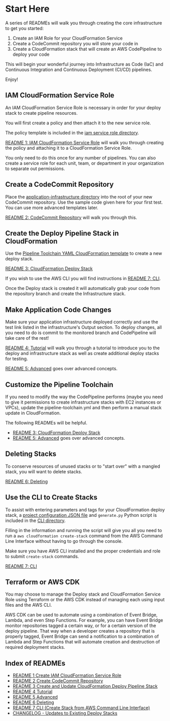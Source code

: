 # Start Here

A series of READMEs will walk you through creating the core infrastructure to get you started:

1. Create an IAM Role for your CloudFormation Service
2. Create a CodeCommit repository you will store your code in
3. Create a CloudFormation stack that will create an AWS CodePipeline to deploy your code

This will begin your wonderful journey into Infrastructure as Code (IaC) and Continuous Integration and Continuous Deployment (CI/CD) pipelines.

Enjoy!

## IAM CloudFormation Service Role

An IAM CloudFormation Service Role is necessary in order for your deploy stack to create pipeline resources.

You will first create a policy and then attach it to the new service role.

The policy template is included in the [iam service role directory](../iam-cloudformation-service-role/ATLANTIS-CloudFormationServicePolicy.json).

[README 1: IAM CloudFormation Service Role](../iam-cloudformation-service-role/README-1-IAM-CF-Service-Role.md) will walk you through creating the policy and attaching it to a CloudFormation Service Role.

You only need to do this once for any number of pipelines. You can also create a service role for each unit, team, or department in your organization to separate out permissions.

## Create a CodeCommit Repository

Place the [application-infrastructure directory](../application-infrastructure/) into the root of your new CodeCommit repository. Use the sample code given here for your first test. You can use more advanced templates later. 

[README 2: CodeCommit Repository](../codecommit-repository/README-2-CodeCommit-Repository.md) will walk you through this.

## Create the Deploy Pipeline Stack in CloudFormation

Use the [Pipeline Toolchain YAML CloudFormation template](../deploy-pipeline/pipeline-toolchain.yml) to create a new deploy stack.

[README 3: CloudFormation Deploy Stack](../deploy-pipeline/README-3-CloudFormation-Deploy-Stack.md) 

If you wish to use the AWS CLI you will find instructions in [README 7: CLI](./README-7-CLI.md).

Once the Deploy stack is created it will automatically grab your code from the repository branch and create the Infrastructure stack.

## Make Application Code Changes

Make sure your application infrastructure deployed correctly and use the test link listed in the infrastructure's Output section. To deploy changes, all you need to do is commit to the monitored branch and CodePipeline will take care of the rest!

[README 4: Tutorial](./README-4-Tutorial.md) will walk you through a tutorial to introduce you to the deploy and infrastructure stack as well as create additional deploy stacks for testing.

[README 5: Advanced](./README-5-Advanced.md) goes over advanced concepts.

## Customize the Pipeline Toolchain

If you need to modify the way the CodePipeline performs (maybe you need to give it permissions to create infrastructure stacks with EC2 instances or VPCs), update the pipeline-toolchain.yml and then perform a manual stack update in CloudFormation.

The following READMEs will be helpful.

- [README 3: CloudFormation Deploy Stack](../deploy-pipeline/README-3-CloudFormation-Deploy-Stack.md)
- [README 5: Advanced](./README-5-Advanced.md) goes over advanced concepts.

## Deleting Stacks

To conserve resources of unused stacks or to "start over" with a mangled stack, you will want to delete stacks.

[README 6: Deleting](./README-6-Deleting.md)

## Use the CLI to Create Stacks

To assist with entering parameters and tags for your CloudFormation deploy stack, a [project configuration JSON file](../deploy-pipeline/cli/config-deploy-stack.json) and `generate.py` Python script is included in the [CLI directory](../deploy-pipeline/cli/).

Filling in the information and running the script will give you all you need to run a `aws cloudformation create-stack` command from the AWS Command Line Interface without having to go through the console.

Make sure you have AWS CLI installed and the proper credentials and role to submit `create-stack` commands.

[README 7: CLI](./README-7-CLI.md)

## Terraform or AWS CDK

You may choose to manage the Deploy stack and CloudFormation Service Role using Terraform or the AWS CDK instead of managing each using input files and the AWS CLI.

AWS CDK can be used to automate using a combination of Event Bridge, Lambda, and even Step Functions. For example, you can have Event Bridge monitor repositories tagged a certain way, or for a certain version of the deploy pipeline. That way when a developer creates a repository that is properly tagged, Event Bridge can send a notification to a combination of Lambda and Step Functions that will automate creation and destruction of required deployment stacks.

## Index of READMEs

- [README 1 Create IAM CloudFormation Service Role](../iam-cloudformation-service-role/README-1-IAM-CF-Service-Role.md)
- [README 2 Create CodeCommit Repository](../codecommit-repository/README-2-CodeCommit-Repository.md)
- [README 3 Create and Update CloudFormation Deploy Pipeline Stack](../deploy-pipeline/README-3-CloudFormation-Deploy-Stack.md)
- [README 4 Tutorial](./README-4-Tutorial.md)
- [README 5 Advanced](./README-5-Advanced.md)
- [README 6 Deleting](./README-6-Deleting.md)
- [README 7 CLI (Create Stack from AWS Command Line Interface)](./README-7-CLI.md)
- [CHANGELOG - Updates to Existing Deploy Stacks](CHANGELOG.md)